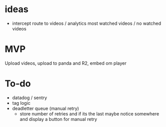 # ideas

- intercept route to videos / analytics most watched videos / no watched videos

# MVP

Upload videos, upload to panda and R2, embed om player

# To-do

- datadog / sentry
- tag logic
- deadletter queue (manual retry)
  - store number of retries and if its the last maybe notice somewhere and display a button for manual retry